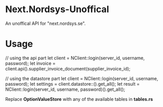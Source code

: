 # Next.Nordsys-Unoffical
An unoffical API for "next.nordsys.se".

# Usage

// using the api part
let client = NClient::login(server_id, username, password);
let invoice = client.api().supplier_invoice_document(supplier_invoice_id);

// using the datastore part
let client = NClient::login(server_id, username, password);
let settings = client.datastore::<OptionValueStore>().get_all();
let result = NClient::login(server_id, username, password)().get_all();

Replace **OptionValueStore** with any of the available tables in **tables.rs**


